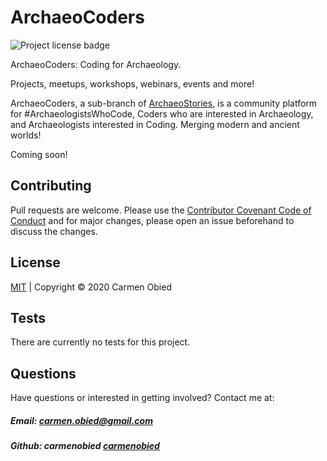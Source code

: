 # ArchaeoCoders
![Project license badge](https://img.shields.io/badge/license-MIT-brightgreen)

ArchaeoCoders: Coding for Archaeology. 

Projects, meetups, workshops, webinars, events and more!

ArchaeoCoders, a sub-branch of [ArchaeoStories](https://carmenobied.github.io/ArchaeoStories), is a community platform for #ArchaeologistsWhoCode, Coders who are interested in Archaeology, and Archaeologists interested in Coding. Merging modern and ancient worlds!

Coming soon!

## Contributing
Pull requests are welcome. Please use the [Contributor Covenant Code of Conduct](https://www.contributor-covenant.org/version/2/0/code_of_conduct/code_of_conduct.md) and for major changes, please open an issue beforehand to discuss the changes.

## License 
[MIT](https://github.com/carmenobied/ArchaeoCoders/blob/master/LICENSE) | Copyright © 2020 Carmen Obied

## Tests 
There are currently no tests for this project.

## Questions  
Have questions or interested in getting involved? Contact me at:
##### Email: carmen.obied@gmail.com
##### Github:  **carmenobied** [carmenobied](https://github.com/carmenobied)
